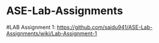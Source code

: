 # ASE-Lab-Assignments

#LAB Assignment 1: https://github.com/saidu941/ASE-Lab-Assignments/wiki/Lab-Assignment-1
